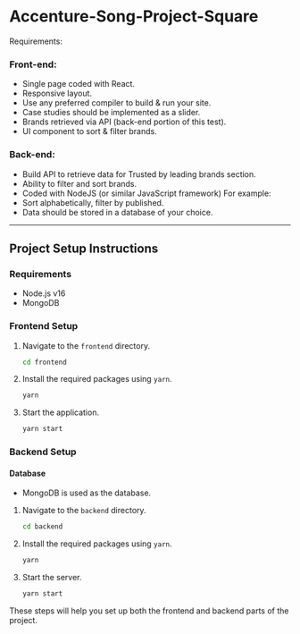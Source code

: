 # Accenture-Song-Project-Square

Requirements:
### Front-end:
- Single page coded with React.
- Responsive layout.
- Use any preferred compiler to build & run your site.
- Case studies should be implemented as a slider.
- Brands retrieved via API (back-end portion of this test).
- UI component to sort & filter brands.
### Back-end:
- Build API to retrieve data for Trusted by leading brands section.
- Ability to filter and sort brands.
- Coded with NodeJS (or similar JavaScript framework)
For example:
- Sort alphabetically, filter by published.
- Data should be stored in a database of your choice.

---

## Project Setup Instructions

### Requirements
- Node.js v16
- MongoDB

### Frontend Setup
1. Navigate to the `frontend` directory.
    ```bash
    cd frontend
    ```
2. Install the required packages using `yarn`.
    ```bash
    yarn
    ```
3. Start the application.
    ```bash
    yarn start
    ```

### Backend Setup
#### Database
- MongoDB is used as the database.

1. Navigate to the `backend` directory.
    ```bash
    cd backend
    ```
2. Install the required packages using `yarn`.
    ```bash
    yarn
    ```
3. Start the server.
    ```bash
    yarn start
    ```

These steps will help you set up both the frontend and backend parts of the project.
